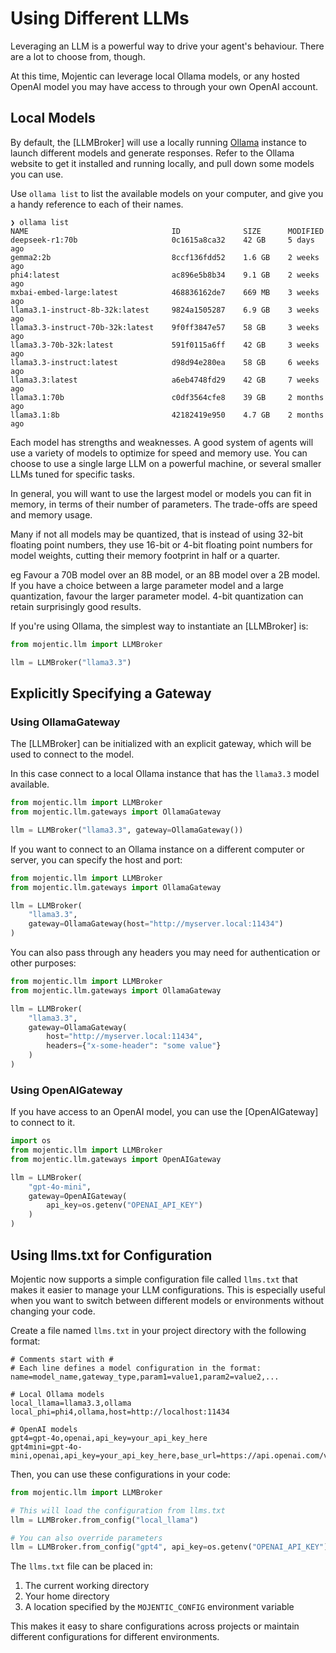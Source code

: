 # Using Different LLMs

Leveraging an LLM is a powerful way to drive your agent's behaviour. There are a lot to choose from, though.

At this time, Mojentic can leverage local Ollama models, or any hosted OpenAI model you may have access to through
your own OpenAI account.

## Local Models

By default, the [LLMBroker] will use a locally running [Ollama](https://ollama.com/) instance to launch different models
and generate responses. Refer to the Ollama website to get it installed and running locally, and pull down some models
you can use.

Use `ollama list` to list the available models on your computer, and give you a handy reference to each of their names.

```
❯ ollama list
NAME                                ID              SIZE      MODIFIED     
deepseek-r1:70b                     0c1615a8ca32    42 GB     5 days ago      
gemma2:2b                           8ccf136fdd52    1.6 GB    2 weeks ago     
phi4:latest                         ac896e5b8b34    9.1 GB    2 weeks ago     
mxbai-embed-large:latest            468836162de7    669 MB    3 weeks ago     
llama3.1-instruct-8b-32k:latest     9824a1505287    6.9 GB    3 weeks ago     
llama3.3-instruct-70b-32k:latest    9f0ff3847e57    58 GB     3 weeks ago     
llama3.3-70b-32k:latest             591f0115a6ff    42 GB     3 weeks ago     
llama3.3-instruct:latest            d98d94e280ea    58 GB     6 weeks ago     
llama3.3:latest                     a6eb4748fd29    42 GB     7 weeks ago     
llama3.1:70b                        c0df3564cfe8    39 GB     2 months ago    
llama3.1:8b                         42182419e950    4.7 GB    2 months ago    
```

Each model has strengths and weaknesses. A good system of agents will use a variety of models to optimize for speed
and memory use. You can choose to use a single large LLM on a powerful machine, or several smaller LLMs tuned for
specific tasks.

In general, you will want to use the largest model or models you can fit in memory, in terms of their number of
parameters. The trade-offs are speed and memory usage.

Many if not all models may be quantized, that is instead of using 32-bit floating point numbers, they use 16-bit or
4-bit floating point numbers for model weights, cutting their memory footprint in half or a quarter.

eg Favour a 70B model over an 8B model, or an 8B model over a 2B model. If you have a choice between a large parameter
model and a large quantization, favour the larger parameter model. 4-bit quantization can retain surprisingly good
results.

If you're using Ollama, the simplest way to instantiate an [LLMBroker] is:

```py { linenums=1 }
from mojentic.llm import LLMBroker

llm = LLMBroker("llama3.3")
```

## Explicitly Specifying a Gateway

### Using OllamaGateway

The [LLMBroker] can be initialized with an explicit gateway, which will be used to connect to the model.

In this case connect to a local Ollama instance that has the `llama3.3` model available.

```py { linenums=1 }
from mojentic.llm import LLMBroker
from mojentic.llm.gateways import OllamaGateway

llm = LLMBroker("llama3.3", gateway=OllamaGateway())
```

If you want to connect to an Ollama instance on a different computer or server, you can specify the host and port:

```py { linenums=1 }
from mojentic.llm import LLMBroker
from mojentic.llm.gateways import OllamaGateway

llm = LLMBroker(
    "llama3.3",
    gateway=OllamaGateway(host="http://myserver.local:11434")
)
```

You can also pass through any headers you may need for authentication or other purposes:

```py { linenums=1 }
from mojentic.llm import LLMBroker
from mojentic.llm.gateways import OllamaGateway

llm = LLMBroker(
    "llama3.3",
    gateway=OllamaGateway(
        host="http://myserver.local:11434",
        headers={"x-some-header": "some value"}
    )
)
```

### Using OpenAIGateway

If you have access to an OpenAI model, you can use the [OpenAIGateway] to connect to it.

```py { linenums=1 }
import os
from mojentic.llm import LLMBroker
from mojentic.llm.gateways import OpenAIGateway

llm = LLMBroker(
    "gpt-4o-mini",
    gateway=OpenAIGateway(
        api_key=os.getenv("OPENAI_API_KEY")
    )
)
```

## Using llms.txt for Configuration

Mojentic now supports a simple configuration file called `llms.txt` that makes it easier to manage your LLM configurations. This is especially useful when you want to switch between different models or environments without changing your code.

Create a file named `llms.txt` in your project directory with the following format:

```
# Comments start with #
# Each line defines a model configuration in the format: name=model_name,gateway_type,param1=value1,param2=value2,...

# Local Ollama models
local_llama=llama3.3,ollama
local_phi=phi4,ollama,host=http://localhost:11434

# OpenAI models
gpt4=gpt-4o,openai,api_key=your_api_key_here
gpt4mini=gpt-4o-mini,openai,api_key=your_api_key_here,base_url=https://api.openai.com/v1
```

Then, you can use these configurations in your code:

```py { linenums=1 }
from mojentic.llm import LLMBroker

# This will load the configuration from llms.txt
llm = LLMBroker.from_config("local_llama")

# You can also override parameters
llm = LLMBroker.from_config("gpt4", api_key=os.getenv("OPENAI_API_KEY"))
```

The `llms.txt` file can be placed in:
1. The current working directory
2. Your home directory
3. A location specified by the `MOJENTIC_CONFIG` environment variable

This makes it easy to share configurations across projects or maintain different configurations for different environments.
